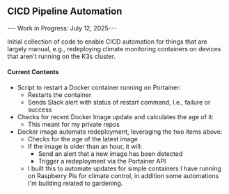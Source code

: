 ## CICD Pipeline Automation

--- Work in Progress: July 12, 2025---

Initial collection of code to enable CICD automation for things that are largely manual, e.g., redeploying climate monitoring containers on devices that aren't running on the K3s cluster.


#### Current Contents
* Script to restart a Docker container running on Portainer:
    * Restarts the container
    * Sends Slack alert with status of restart command, I.e., failure or success
* Checks for recent Docker Image update and calculates the age of it:
    * This meant for my private repos
* Docker image automate redeployment, leveraging the two items above:
    * Checks for the age of the latest image
    * If the image is older than an hour, it will:
        * Send an alert that a new image has been detected
        * Trigger a redeployment via the Portainer API
    * I built this to automate updates for simple containers I have running on Raspberry Pis for climate control, in addition some automations I'm building related to gardening. 
